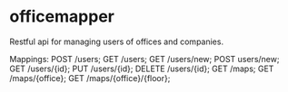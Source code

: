 # officemapper
Restful api for managing users of offices and companies.

Mappings:
POST /users;
GET /users;
GET /users/new;
POST users/new;
GET /users/{id};
PUT /users/{id};
DELETE /users/{id};
GET /maps;
GET /maps/{office};
GET /maps/{office}/{floor};
